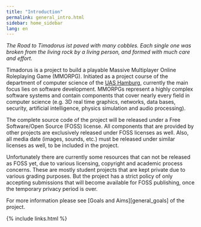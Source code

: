 ```yaml
---
title: "Introduction"
permalink: general_intro.html
sidebar: home_sidebar
lang: en
---
```


*The Road to Timadorus ist paved with many cobbles. Each
single one was broken from the living rock by a living person, and formed with
much care and effort.*

<p>Timadorus is a project to build a playable Massive Multiplayer Online
Roleplaying Game (MMORPG). Initiated as a project course of the department of
computer science of the <a title="Website of the University of Applied Sciences,
Hamburg" href="http://www.haw-hamburg.de">UAS Hamburg</a>, currently the main
focus lies on software development. MMORPGs represent a highly complex software
systems and contain components that cover nearly every field in computer science
(e.g. 3D real time graphics, networks, data bases, security, artificial
intelligence, physics simulation and audio processing).</p>

The complete source code of the project will be released under a Free Software/Open
Source (FOSS) license. All components that are provided by other projects are
exclusively released under FOSS licenses as well. Also, all media date (images,
sounds, etc.) must be released under similar licenses as well, to be included in
the project.

Unfortunately there are currently some resources that can not be released as FOSS
yet, due to various licensing, copyright and academic process concerns. These are
mostly student projects that are kept private due to various grading purposes.
But the project has a strict policy of only accepting submissions that will become
available for FOSS publishing, once the temporary privacy period is over.

For more information please see [Goals and Aims][general_goals] of the project.

{% include links.html %}

